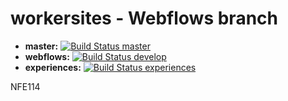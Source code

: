 workersites - Webflows branch
===========

* **master:** [![Build Status master](https://secure.travis-ci.org/azman0101/workersites.png?branch=master)](http://travis-ci.org/azman0101/workersites)
* **webflows:** [![Build Status develop](https://secure.travis-ci.org/azman0101/workersites.png?branch=webflows)](http://travis-ci.org/azman0101/workersites)
* **experiences:** [![Build Status experiences](https://secure.travis-ci.org/azman0101/workersites.png?branch=experiences)](http://travis-ci.org/azman0101/workersites)

NFE114

